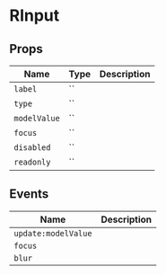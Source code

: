 <!-- generated by doc script, do not edit -->

# RInput




## Props

| Name | Type | Description |
|-|-|-|
| `label` | `` |  |
| `type` | `` |  |
| `modelValue` | `` |  |
| `focus` | `` |  |
| `disabled` | `` |  |
| `readonly` | `` |  |




## Events

| Name | Description |
|-|-|
| `update:modelValue` |  |
| `focus` |  |
| `blur` |  |



<!-- ## Methods -->

<!-- ## Example -->